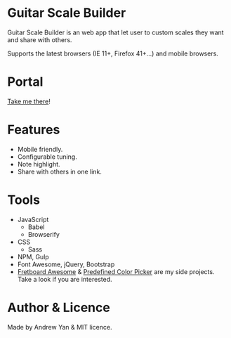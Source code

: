 # Guitar Scale Builder
Guitar Scale Builder is an web app that let user to custom scales they want and share with others.

Supports the latest browsers (IE 11+, Firefox 41+...) and mobile browsers.

# Portal
[Take me there](http://zushenyan.github.io/Guitar-Scale-Builder)!

# Features
* Mobile friendly.
* Configurable tuning.
* Note highlight.
* Share with others in one link.

# Tools
* JavaScript
  * Babel
  * Browserify
* CSS
  * Sass
* NPM, Gulp
* Font Awesome, jQuery, Bootstrap
* [Fretboard Awesome](https://github.com/zushenyan/Fretboard-Awesome) & [Predefined Color Picker](https://github.com/zushenyan/Predefined-Color-Picker) are my side projects. Take a look if you are interested.

# Author & Licence
Made by Andrew Yan & MIT licence.
